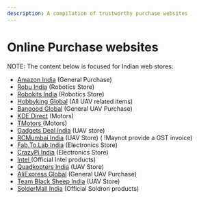 ```yaml
---
description: A compilation of trustworthy purchase websites
---
```


# Online Purchase websites

NOTE:  The content below is focused for Indian web stores:

* [Amazon India](https://www.amazon.in/) \(General Purchase\)
* [Robu India](https://robu.in/) \(Robotics Store\)
* [Robokits India](https://robokits.co.in/) \(Robotics Store\)
* [Hobbyking Global](https://hobbyking.com/) \(All UAV related items\)
* [Bangood Global](https://www.banggood.in/) \(General UAV Purchase\)
* [KDE Direct](https://www.kdedirect.com/) \(Motors\)
* [TMotors ](http://store-en.tmotor.com/)\(Motors\)
* [Gadgets Deal India](https://gadgetsdeal.in/) \(UAV store\) 
* [RCMumbai India](https://rcmumbai.com/) \(UAV Store\)  \( !Maynot provide a GST invoice\)
* [Fab.To.Lab India](https://www.fabtolab.com/) \(Electronics Store\)
* [CrazyPi India](https://www.crazypi.com/) \(Electronics Store\)
* [Intel ](https://theintelstore.com/)\(Official Intel products\)
* [Quadkopters India](https://www.quadkopters.com/) \(UAV Store\)
* [AliExpress Global](https://www.aliexpress.com/) \(General UAV Purchase\)
* [Team Black Sheep India](https://gettbs.in/) \(UAV Store\)
* [SolderMall India](https://www.soldermall.com/) \(Official Soldron products\)

